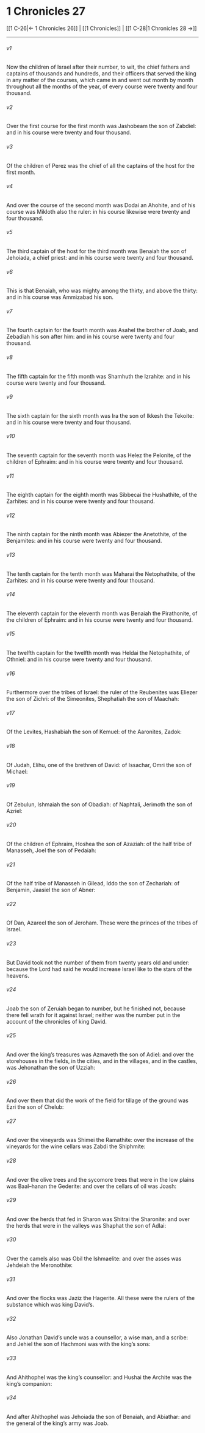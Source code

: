 # 1 Chronicles 27

[[1 C-26|← 1 Chronicles 26]] | [[1 Chronicles]] | [[1 C-28|1 Chronicles 28 →]]
***

###### v1
Now the children of Israel after their number, to wit, the chief fathers and captains of thousands and hundreds, and their officers that served the king in any matter of the courses, which came in and went out month by month throughout all the months of the year, of every course were twenty and four thousand.
###### v2
Over the first course for the first month was Jashobeam the son of Zabdiel: and in his course were twenty and four thousand.
###### v3
Of the children of Perez was the chief of all the captains of the host for the first month.
###### v4
And over the course of the second month was Dodai an Ahohite, and of his course was Mikloth also the ruler: in his course likewise were twenty and four thousand.
###### v5
The third captain of the host for the third month was Benaiah the son of Jehoiada, a chief priest: and in his course were twenty and four thousand.
###### v6
This is that Benaiah, who was mighty among the thirty, and above the thirty: and in his course was Ammizabad his son.
###### v7
The fourth captain for the fourth month was Asahel the brother of Joab, and Zebadiah his son after him: and in his course were twenty and four thousand.
###### v8
The fifth captain for the fifth month was Shamhuth the Izrahite: and in his course were twenty and four thousand.
###### v9
The sixth captain for the sixth month was Ira the son of Ikkesh the Tekoite: and in his course were twenty and four thousand.
###### v10
The seventh captain for the seventh month was Helez the Pelonite, of the children of Ephraim: and in his course were twenty and four thousand.
###### v11
The eighth captain for the eighth month was Sibbecai the Hushathite, of the Zarhites: and in his course were twenty and four thousand.
###### v12
The ninth captain for the ninth month was Abiezer the Anetothite, of the Benjamites: and in his course were twenty and four thousand.
###### v13
The tenth captain for the tenth month was Maharai the Netophathite, of the Zarhites: and in his course were twenty and four thousand.
###### v14
The eleventh captain for the eleventh month was Benaiah the Pirathonite, of the children of Ephraim: and in his course were twenty and four thousand.
###### v15
The twelfth captain for the twelfth month was Heldai the Netophathite, of Othniel: and in his course were twenty and four thousand.
###### v16
Furthermore over the tribes of Israel: the ruler of the Reubenites was Eliezer the son of Zichri: of the Simeonites, Shephatiah the son of Maachah:
###### v17
Of the Levites, Hashabiah the son of Kemuel: of the Aaronites, Zadok:
###### v18
Of Judah, Elihu, one of the brethren of David: of Issachar, Omri the son of Michael:
###### v19
Of Zebulun, Ishmaiah the son of Obadiah: of Naphtali, Jerimoth the son of Azriel:
###### v20
Of the children of Ephraim, Hoshea the son of Azaziah: of the half tribe of Manasseh, Joel the son of Pedaiah:
###### v21
Of the half tribe of Manasseh in Gilead, Iddo the son of Zechariah: of Benjamin, Jaasiel the son of Abner:
###### v22
Of Dan, Azareel the son of Jeroham. These were the princes of the tribes of Israel.
###### v23
But David took not the number of them from twenty years old and under: because the Lord had said he would increase Israel like to the stars of the heavens.
###### v24
Joab the son of Zeruiah began to number, but he finished not, because there fell wrath for it against Israel; neither was the number put in the account of the chronicles of king David.
###### v25
And over the king’s treasures was Azmaveth the son of Adiel: and over the storehouses in the fields, in the cities, and in the villages, and in the castles, was Jehonathan the son of Uzziah:
###### v26
And over them that did the work of the field for tillage of the ground was Ezri the son of Chelub:
###### v27
And over the vineyards was Shimei the Ramathite: over the increase of the vineyards for the wine cellars was Zabdi the Shiphmite:
###### v28
And over the olive trees and the sycomore trees that were in the low plains was Baal–hanan the Gederite: and over the cellars of oil was Joash:
###### v29
And over the herds that fed in Sharon was Shitrai the Sharonite: and over the herds that were in the valleys was Shaphat the son of Adlai:
###### v30
Over the camels also was Obil the Ishmaelite: and over the asses was Jehdeiah the Meronothite:
###### v31
And over the flocks was Jaziz the Hagerite. All these were the rulers of the substance which was king David’s.
###### v32
Also Jonathan David’s uncle was a counsellor, a wise man, and a scribe: and Jehiel the son of Hachmoni was with the king’s sons:
###### v33
And Ahithophel was the king’s counsellor: and Hushai the Archite was the king’s companion:
###### v34
And after Ahithophel was Jehoiada the son of Benaiah, and Abiathar: and the general of the king’s army was Joab. 
